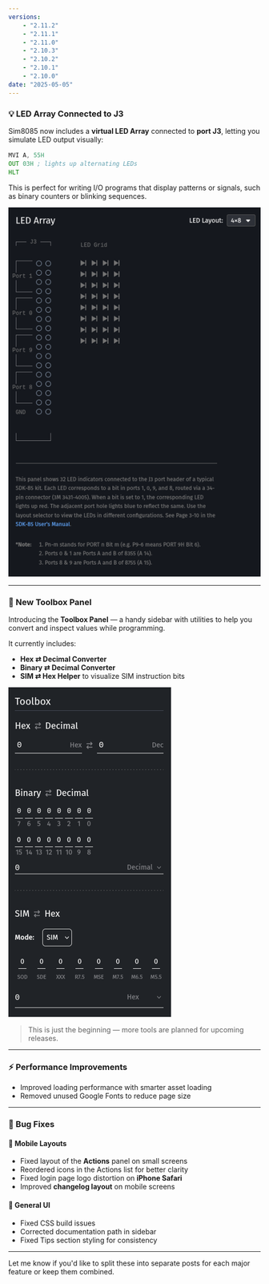 ```yaml
---
versions:
    - "2.11.2"
    - "2.11.1"
    - "2.11.0"
    - "2.10.3"
    - "2.10.2"
    - "2.10.1"
    - "2.10.0"
date: "2025-05-05"
---
```


### 💡 LED Array Connected to J3

Sim8085 now includes a **virtual LED Array** connected to **port J3**, letting you simulate LED output visually:

```asm
MVI A, 55H
OUT 03H ; lights up alternating LEDs
HLT
```

This is perfect for writing I/O programs that display patterns or signals, such as binary counters or blinking sequences.

![LED Array](./images/led-array-2025-05-05.png)

---

### 🧰 New Toolbox Panel

Introducing the **Toolbox Panel** — a handy sidebar with utilities to help you convert and inspect values while programming.

It currently includes:

- **Hex ⇄ Decimal Converter**
- **Binary ⇄ Decimal Converter**
- **SIM ⇄ Hex Helper** to visualize SIM instruction bits

![Toolbox Panel](./images/toolbox-panel-2025-05-05.png)

> This is just the beginning — more tools are planned for upcoming releases.

---

### ⚡ Performance Improvements

- Improved loading performance with smarter asset loading
- Removed unused Google Fonts to reduce page size

---

### 🐞 Bug Fixes

#### 📱 Mobile Layouts

- Fixed layout of the **Actions** panel on small screens
- Reordered icons in the Actions list for better clarity
- Fixed login page logo distortion on **iPhone Safari**
- Improved **changelog layout** on mobile screens

#### 🧱 General UI

- Fixed CSS build issues
- Corrected documentation path in sidebar
- Fixed Tips section styling for consistency

---

Let me know if you'd like to split these into separate posts for each major feature or keep them combined.
